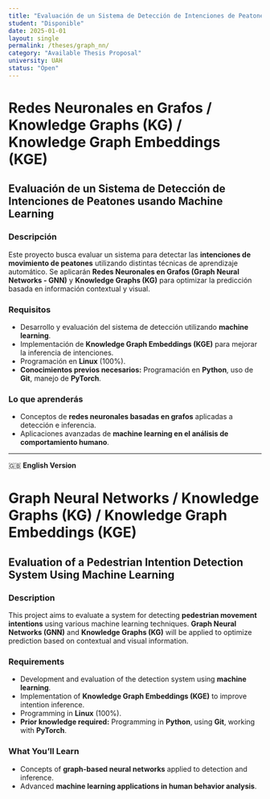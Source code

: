 ```yaml
---
title: "Evaluación de un Sistema de Detección de Intenciones de Peatones usando Machine Learning"
student: "Disponible"
date: 2025-01-01
layout: single
permalink: /theses/graph_nn/
category: "Available Thesis Proposal"
university: UAH
status: "Open"
---
```


# **Redes Neuronales en Grafos / Knowledge Graphs (KG) / Knowledge Graph Embeddings (KGE)**  
## **Evaluación de un Sistema de Detección de Intenciones de Peatones usando Machine Learning**  

### **Descripción**  
Este proyecto busca evaluar un sistema para detectar las **intenciones de movimiento de peatones** utilizando distintas técnicas de aprendizaje automático. Se aplicarán **Redes Neuronales en Grafos (Graph Neural Networks - GNN)** y **Knowledge Graphs (KG)** para optimizar la predicción basada en información contextual y visual.  

### **Requisitos**  
- Desarrollo y evaluación del sistema de detección utilizando **machine learning**.  
- Implementación de **Knowledge Graph Embeddings (KGE)** para mejorar la inferencia de intenciones.  
- Programación en **Linux** (100%).  
- **Conocimientos previos necesarios:** Programación en **Python**, uso de **Git**, manejo de **PyTorch**.  

### **Lo que aprenderás**  
- Conceptos de **redes neuronales basadas en grafos** aplicadas a detección e inferencia.  
- Aplicaciones avanzadas de **machine learning en el análisis de comportamiento humano**.  

---

🇬🇧 **English Version**  

# **Graph Neural Networks / Knowledge Graphs (KG) / Knowledge Graph Embeddings (KGE)**  
## **Evaluation of a Pedestrian Intention Detection System Using Machine Learning**  

### **Description**  
This project aims to evaluate a system for detecting **pedestrian movement intentions** using various machine learning techniques. **Graph Neural Networks (GNN)** and **Knowledge Graphs (KG)** will be applied to optimize prediction based on contextual and visual information.  

### **Requirements**  
- Development and evaluation of the detection system using **machine learning**.  
- Implementation of **Knowledge Graph Embeddings (KGE)** to improve intention inference.  
- Programming in **Linux** (100%).  
- **Prior knowledge required:** Programming in **Python**, using **Git**, working with **PyTorch**.  

### **What You’ll Learn**  
- Concepts of **graph-based neural networks** applied to detection and inference.  
- Advanced **machine learning applications in human behavior analysis**.  
